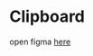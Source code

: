 # Clipboard

open figma [here](https://www.figma.com/file/mcuI3i3wvlLXLCo3ZDTyAS/clipboard-landing-page?type=design&node-id=0%3A1&t=YuvXh7xmdJHWb8fu-1)

